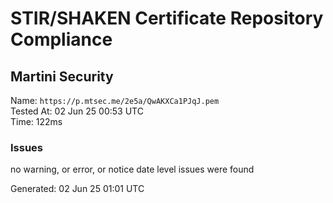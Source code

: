 # STIR/SHAKEN Certificate Repository Compliance

## Martini Security

Name: `https://p.mtsec.me/2e5a/QwAKXCa1PJqJ.pem`\
Tested At: 02 Jun 25 00:53 UTC\
Time: 122ms

### Issues

no warning, or error, or notice date level issues were found

Generated: 02 Jun 25 01:01 UTC